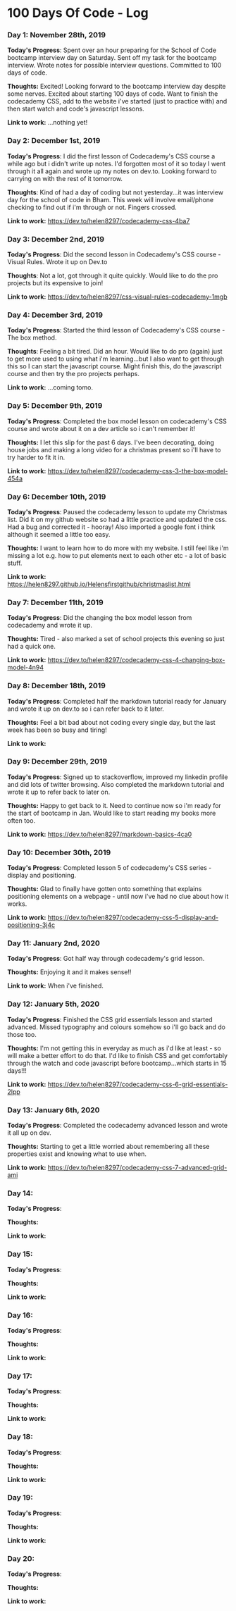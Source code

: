 # 100 Days Of Code - Log

### Day 1: November 28th, 2019

**Today's Progress**: Spent over an hour preparing for the School of Code bootcamp interview day on Saturday. Sent off my task for the bootcamp interview. Wrote notes for possible interview questions. Committed to 100 days of code.

**Thoughts:** Excited! Looking forward to the bootcamp interview day despite some nerves. Excited about starting 100 days of code. Want to finish the codecademy CSS, add to the website i've started (just to practice with) and then start watch and code's javascript lessons.

**Link to work:** ...nothing yet!


### Day 2: December 1st, 2019

**Today's Progress**: I did the first lesson of Codecademy's CSS course a while ago but i didn't write up notes. I'd forgotten most of it so today I went through it all again and wrote up my notes on dev.to. Looking forward to carrying on with the rest of it tomorrow. 

**Thoughts**: Kind of had a day of coding but not yesterday...it was interview day for the school of code in Bham. This week will involve email/phone checking to find out if i'm through or not. Fingers crossed. 

**Link to work:** https://dev.to/helen8297/codecademy-css-4ba7


### Day 3: December 2nd, 2019 

**Today's Progress**: Did the second lesson in Codecademy's CSS course - Visual Rules. Wrote it up on Dev.to

**Thoughts**: Not a lot, got through it quite quickly. Would like to do the pro projects but its expensive to join!

**Link to work:** https://dev.to/helen8297/css-visual-rules-codecademy-1mgb


### Day 4: December 3rd, 2019 

**Today's Progress**: Started the third lesson of Codecademy's CSS course - The box method. 

**Thoughts**: Feeling a bit tired. Did an hour. Would like to do pro (again) just to get more used to using what i'm learning...but I also want to get through this so I can start the javascript course. Might finish this, do the javascript course and then try the pro projects perhaps.

**Link to work:** ...coming tomo.


### Day 5: December 9th, 2019 

**Today's Progress**: Completed the box model lesson on codecademy's CSS course and wrote about it on a dev article so i can't remember it!

**Thoughts:** I let this slip for the past 6 days. I've been decorating, doing house jobs and making a long video for a christmas present so i'll have to try harder to fit it in. 

**Link to work:** https://dev.to/helen8297/codecademy-css-3-the-box-model-454a


### Day 6: December 10th, 2019

**Today's Progress**: Paused the codecademy lesson to update my Christmas list. Did it on my github website so had a little practice and updated the css. Had a bug and corrected it - hooray! Also imported a google font i think although it seemed a little too easy.

**Thoughts:**  I want to learn how to do more with my website. I still feel like i'm missing a lot e.g. how to put elements next to each other etc - a lot of basic stuff.

**Link to work:** https://helen8297.github.io/Helensfirstgithub/christmaslist.html



### Day 7: December 11th, 2019

**Today's Progress**: Did the changing the box model lesson from codecademy and wrote it up.

**Thoughts:**  Tired - also marked a set of school projects this evening so just had a quick one.

**Link to work:**  https://dev.to/helen8297/codecademy-css-4-changing-box-model-4n94




### Day 8: December 18th, 2019

**Today's Progress**: Completed half the markdown tutorial ready for January and wrote it up on dev.to so i can refer back to it later.

**Thoughts:**  Feel a bit bad about not coding every single day, but the last week has been so busy and tiring!

**Link to work:**




### Day 9: December 29th, 2019

**Today's Progress**: Signed up to stackoverflow, improved my linkedin profile and did lots of twitter browsing. Also completed the markdown tutorial and wrote it up to refer back to later on. 

**Thoughts:**  Happy to get back to it. Need to continue now so i'm ready for the start of bootcamp in Jan. Would like to start reading my books more often too. 

**Link to work:** https://dev.to/helen8297/markdown-basics-4ca0




### Day 10: December 30th, 2019

**Today's Progress**: Completed lesson 5 of codecademy's CSS series - display and positioning. 

**Thoughts:**  Glad to finally have gotten onto something that explains positioning elements on a webpage - until now i've had no clue about how it works. 

**Link to work:** https://dev.to/helen8297/codecademy-css-5-display-and-positioning-3j4c




### Day 11: January 2nd, 2020

**Today's Progress**: Got half way through codecademy's grid lesson.

**Thoughts:**  Enjoying it and it makes sense!!

**Link to work:** When i've finished.




### Day 12: January 5th, 2020

**Today's Progress**: Finished the CSS grid essentials lesson and started advanced. Missed typography and colours somehow so i'll go back and do those too. 

**Thoughts:**  I'm not getting this in everyday as much as i'd like at least - so will make a better effort to do that. I'd like to finish CSS and get comfortably through the watch and code javascript before bootcamp...which starts in 15 days!!!

**Link to work:** https://dev.to/helen8297/codecademy-css-6-grid-essentials-2lpp




### Day 13: January 6th, 2020

**Today's Progress**: Completed the codecademy advanced lesson and wrote it all up on dev.

**Thoughts:**  Starting to get a little worried about remembering all these properties exist and knowing what to use when. 

**Link to work:** https://dev.to/helen8297/codecademy-css-7-advanced-grid-ami



### Day 14: 

**Today's Progress**: 

**Thoughts:**  

**Link to work:**



### Day 15: 

**Today's Progress**: 

**Thoughts:**  

**Link to work:**



### Day 16: 

**Today's Progress**: 

**Thoughts:**  

**Link to work:**



### Day 17: 

**Today's Progress**: 

**Thoughts:**  

**Link to work:**



### Day 18: 

**Today's Progress**: 

**Thoughts:**  

**Link to work:**



### Day 19: 

**Today's Progress**: 

**Thoughts:**  

**Link to work:**



### Day 20: 

**Today's Progress**: 

**Thoughts:**  

**Link to work:**


